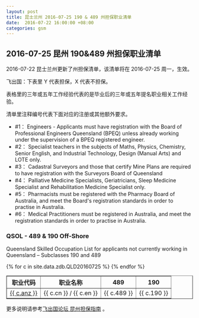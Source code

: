 ```yaml
---
layout: post
title: 昆士兰州 2016-07-25 190 & 489 州担保职业清单
date:  2016-07-22 16:00:00 +08:00
categories: gsm
---
```


## 2016-07-25 昆州 190&489 州担保职业清单

2016-07-22 昆士兰州更新了州担保清单，该清单将在 2016-07-25 周一，生效。

飞出国：下表里 Y 代表担保，X 代表不担保。

表格里的三年或五年工作经验代表的是毕业后的三年或五年提名职业相关工作经验。

清单里注释编号代表下面对应的注册或其他额外要求。

- #1： Engineers - Applicants must have registration with the Board of Professional Engineers Queensland (BPEQ) unless already working under the supervision of a BPEQ registered engineer.		
- #2： Specialist teachers in the subjects of Maths, Physics, Chemistry, Senior English, and Industrial Technology, Design (Manual Arts) and LOTE only.		
- #3： Cadastral Surveyors and those that certify Mine Plans are required to have registration with the Surveyors Board of Queensland 
- #4： Palliative Medicine Specialists, Geriatricians, Sleep Medicine Specialist and Rehabilitation Medicine Specialist only.		
- #5： Pharmacists must be registered with the Pharmacy Board of Australia, and meet the Board's registration standards in order to practise in Australia.		
- #6： Medical Practitioners must be registered in Australia, and meet the registration standards in order to practise in Australia.		

### QSOL - 489 & 190 Off-Shore

Queensland Skilled Occupation List for applicants not currently working in Queensland – Subclasses 190 and 489

<table border = "1" cellpadding="1" cellspacing="0">
<tr>
<th>职业代码</th>
<th>职业名称</th>
<th>489</th>
<th>190</th>
</tr>
{% for c in site.data.zdb.QLD20160725 %}
<tr>
<td> <a href="http://anzsco.cgvisa.com/{{ c.anz }}" target="_blank">{{ c.anz }}</a> </td>
<td> {{ c.cn }} / {{ c.en }} </td>
<td> {{ c.489 }} </td>
<td> {{ c.190 }} </td>

</tr>
{% endfor %}
</table>

更多说明请参考<a href="http://bbs.fcgvisa.com/t/eoi/2845/" target="blank">飞出国论坛 昆州担保指南</a> 。
